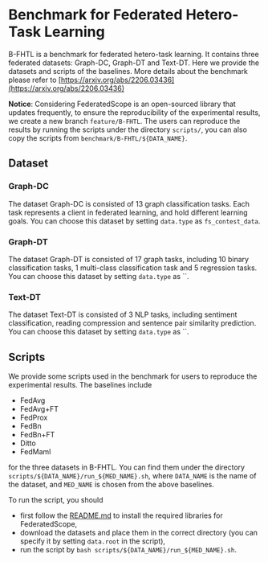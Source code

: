 # Benchmark for Federated Hetero-Task Learning

B-FHTL is a benchmark for federated hetero-task learning. 
It contains three federated datasets: Graph-DC, Graph-DT and Text-DT. 
Here we provide the datasets and scripts of the baselines.
More details about the benchmark please refer to [https://arxiv.org/abs/2206.03436](https://arxiv.org/abs/2206.03436)

**Notice**:
Considering FederatedScope is an open-sourced library that updates frequently, to ensure the reproducibility of the experimental results, we create a new branch `feature/B-FHTL`. The users can reproduce the results by running the scripts under the directory `scripts/`, you can also copy the scripts from `benchmark/B-FHTL/${DATA_NAME}`.  

## Dataset
### Graph-DC
The dataset Graph-DC is consisted of 13 graph classification tasks. Each task represents a client in federated learning, and hold different learning goals. You can choose this dataset by setting `data.type` as `fs_contest_data`.

### Graph-DT
The dataset Graph-DT is consisted of 17 graph tasks, including 10 binary classification tasks, 1 multi-class classification task and 5 regression tasks. You can choose this dataset by setting `data.type` as ``.


### Text-DT
The dataset Text-DT is consisted of 3 NLP tasks, including sentiment classification, reading compression and sentence pair similarity prediction. 
You can choose this dataset by setting `data.type` as ``.

## Scripts
We provide some scripts used in the benchmark for users to reproduce the experimental results.
The baselines include 
 - FedAvg
 - FedAvg+FT
 - FedProx
 - FedBn
 - FedBn+FT
 - Ditto
 - FedMaml

for the three datasets in B-FHTL. You can find them under the directory `scripts/${DATA_NAME}/run_${MED_NAME}.sh`, where `DATA_NAME` is the name of the dataset, and `MED_NAME` is chosen from the above baselines.  

To run the script, you should  
- first follow the [README.md](https://github.com/alibaba/FederatedScope/blob/master/README.md) to install the required libraries for FederatedScope,  
- download the datasets and place them in the correct directory (you can specify it by setting `data.root` in the script), 
- run the script by `bash scripts/${DATA_NAME}/run_${MED_NAME}.sh`.